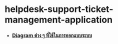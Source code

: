 # helpdesk-support-ticket-management-application

- ### [Diagram ต่าง ๆ ที่ใช้ในการออกแบบระบบ](https://github.com/panupongKanin/helpdesk-support-ticket-management-application/tree/main/image/diagram)

